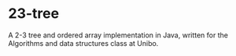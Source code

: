 # 23-tree
A 2-3 tree and ordered array implementation in Java, written for the Algorithms and data structures class at Unibo.
